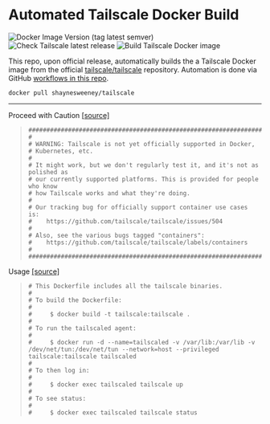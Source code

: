 # Automated Tailscale Docker Build

![Docker Image Version (tag latest semver)](https://img.shields.io/docker/v/shaynesweeney/tailscale/latest)
![Check Tailscale latest release](https://github.com/shayne/tailscale-docker/workflows/Check%20Tailscale%20latest%20release/badge.svg)
![Build Tailscale Docker image](https://github.com/shayne/tailscale-docker/workflows/Build%20Tailscale%20Docker%20image/badge.svg)

This repo, upon official release, automatically builds the a Tailscale Docker image from the official [tailscale/tailscale](https://github.com/tailscale/tailscale) repository. Automation is done via GitHub [workflows in this repo](https://github.com/shayne/tailscale-docker/tree/main/.github/workflows).

`docker pull shaynesweeney/tailscale`

<hr />

Proceed with Caution [[source]](https://github.com/tailscale/tailscale/blob/main/Dockerfile)

>```
> ############################################################################
> #
> # WARNING: Tailscale is not yet officially supported in Docker,
> # Kubernetes, etc.
> #
> # It might work, but we don't regularly test it, and it's not as polished as
> # our currently supported platforms. This is provided for people who know
> # how Tailscale works and what they're doing.
> #
> # Our tracking bug for officially support container use cases is:
> #    https://github.com/tailscale/tailscale/issues/504
> #
> # Also, see the various bugs tagged "containers":
> #    https://github.com/tailscale/tailscale/labels/containers
> #
> ############################################################################
> ```

Usage [[source]](https://github.com/tailscale/tailscale/blob/main/Dockerfile)
>```
> # This Dockerfile includes all the tailscale binaries.
> #
> # To build the Dockerfile:
> #
> #     $ docker build -t tailscale:tailscale .
> #
> # To run the tailscaled agent:
> #
> #     $ docker run -d --name=tailscaled -v /var/lib:/var/lib -v /dev/net/tun:/dev/net/tun --network=host --privileged tailscale:tailscale tailscaled
> #
> # To then log in:
> #
> #     $ docker exec tailscaled tailscale up
> #
> # To see status:
> #
> #     $ docker exec tailscaled tailscale status
> ```
